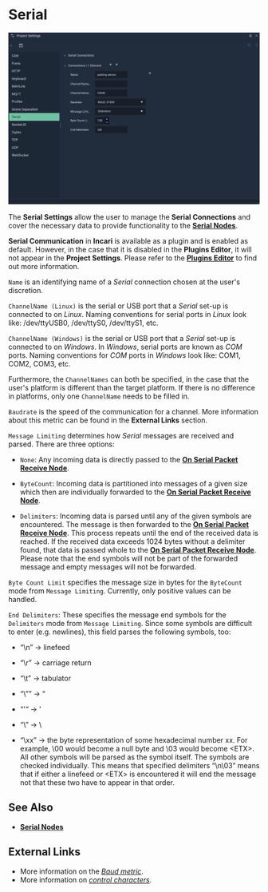 # Serial

![The Project Settings Serial Attributes.](../../.gitbook/assets/projectsettingsserial20232.png)

The **Serial Settings** allow the user to manage the **Serial Connections** and cover the necessary data to provide functionality to the [**Serial Nodes**](../../toolbox/communication/serial/README.md).

**Serial Communication** in **Incari** is available as a plugin and is enabled as default. However, in the case that it is disabled in the **Plugins Editor**, it will not appear in the **Project Settings**. Please refer to the [**Plugins Editor**](../plugins/communication/README.md) to find out more information.

`Name` is an identifying name of a _Serial_ connection chosen at the user's discretion.

`ChannelName (Linux)` is the serial or USB port that a _Serial_ set-up is connected to on _Linux_. Naming conventions for serial ports in _Linux_ look like: /dev/ttyUSB0, /dev/ttyS0, /dev/ttyS1, etc.

`ChannelName (Windows)` is the serial or USB port that a _Serial_ set-up is connected to on _Windows_. In _Windows_, serial ports are known as _COM_ ports. Naming conventions for _COM_ ports in _Windows_ look like: COM1, COM2, COM3, etc.

Furthermore, the `ChannelNames` can both be specified, in the case that the user's platform is different than the target platform. If there is no difference in platforms, only one `ChannelName` needs to be filled in.

`Baudrate` is the speed of the communication for a channel. More information about this metric can be found in the **External Links** section.

`Message Limiting` determines how *Serial* messages are received and parsed. There are three options:

* `None`: Any incoming data is directly passed to the [**On Serial Packet Receive Node**](../../toolbox/communication/serial/events/onserialpacketreceive.md).

* `ByteCount`: Incoming data is partitioned into messages of a given size which then are individually forwarded to the [**On Serial Packet Receive Node**](../../toolbox/communication/serial/events/onserialpacketreceive.md).

* `Delimiters`: Incoming data is parsed until any of the given symbols are encountered. The message is then forwarded to the [**On Serial Packet Receive Node**](../../toolbox/communication/serial/events/onserialpacketreceive.md). This process repeats until the end of the received data is reached. If the received data exceeds 1024 bytes without a delimiter found, that data is passed whole to the [**On Serial Packet Receive Node**](../../toolbox/communication/serial/events/onserialpacketreceive.md). Please note that the end symbols will not be part of the forwarded message and empty messages will not be forwarded.

`Byte Count Limit` specifies the message size in bytes for the `ByteCount` mode from `Message Limiting`. Currently, only positive values can be handled. 

`End Delimiters`: These specifies the message end symbols for the `Delimiters` mode from `Message Limiting`. Since some symbols are difficult to enter (e.g. newlines), this field parses the following symbols, too:

* “\n” → linefeed

* “\r” → carriage return

* “\t” → tabulator

* “\”” → “

* “'“ → '

* “\\” → \

* “\xx” → the byte representation of some hexadecimal number xx. For example, \00 would become a null byte and \03 would become \<ETX\>. All other symbols will be parsed as the symbol itself. The symbols are checked individually. This means that specified delimiters “\n\03” means that if either a linefeed or \<ETX\> is encountered it will end the message not that these two have to appear in that order. 

## See Also

* [**Serial Nodes**](../../toolbox/communication/serial/README.md)

## External Links

* More information on the [_Baud metric_](https://en.wikipedia.org/wiki/Baud).
* More information on [_control characters_](https://en.wikipedia.org/wiki/Control_character).